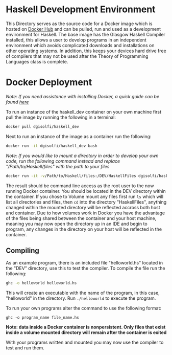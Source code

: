 # Haskell Development Environment

This Directory serves as the source code for a Docker image which is hosted on [Docker Hub](https://hub.docker.com/r/dgisolfi/haskell_dev/) and can be pulled, run and used as a development environment for Haskell. The base image has the Glasgow Haskell Compiler installed, this allows a user to develop programs in an independent environment which avoids complicated downloads and installations on other operating systems. In addition, this keeps your devices hard drive free of compilers that may not be used after the Theory of Programming Languages class is complete.

# Docker Deployment

*Note: If you need assistance with installing Docker, a quick guide can be found [here](https://github.com/dgisolfi/LanguageDevEnvironments)*

To run an instance of the haskell_dev container on your own machine first pull the image by running the following in a terminal:

```bash
docker pull dgisolfi/haskell_dev
```

Next to run an instance of the image as a container run the following:

```bash
docker run -it dgisolfi/haskell_dev bash
```

*Note: If you would like to mount a directory in order to develop your own code, run the following command instead and replace "/Path/to/Haskell/files" with the path to your files*

```bash
docker run -it -v/Path/to/Haskell/files:/DEV/HaskellFiles dgisolfi/haskell_dev bash 
```

The result should be command line access as the root user to the now running Docker container. You should be located in the DEV directory within the container. If you chose to Volume mount any files first run `ls` which will list all directories and files, then `cd` into the directory "HaskellFiles", anything changed within the mounted directory will be reflected accross both host and container. Due to how volumes work in Docker you have the advantage of the files being shared between the container and your host machine, meaning you may now open the directory up in an IDE and begin to program, any changes in the directory on your host will be reflected in the container.

## Compiling

As an example program, there is an included file "helloworld.hs" located in the "DEV" directory, use this to test the compiler. To compile the file run the following:

```bash
ghc -o helloworld helloworld.hs
```

This will create an executable with the name of the program, in this case, "helloworld" in the directory. Run `./helloworld` to execute the program.

To run your own programs alter the command to use the following format:

`ghc -o program_name file_name.hs`

**Note: data inside a Docker container is nonpersistent. Only files that exist inside a volume mounted directory will remain after the container is exited**

With your programs written and mounted you may now use the compiler to test and run them.